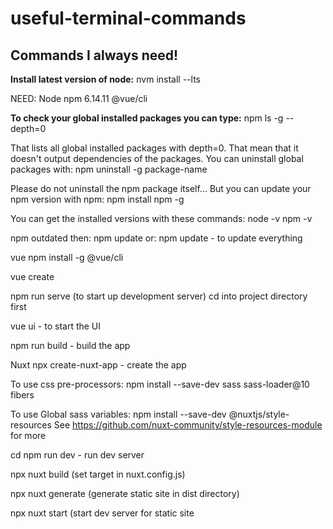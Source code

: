# useful-terminal-commands

## Commands I always need!

**Install latest version of node:**
nvm install --lts

NEED:
Node
npm 6.14.11
@vue/cli

**To check your global installed packages you can type:**
npm ls -g --depth=0

That lists all global installed packages with depth=0. That mean that it doesn't output dependencies of the packages.
You can uninstall global packages with:
npm uninstall -g package-name

Please do not uninstall the npm package itself...
But you can update your npm version with npm:
npm install npm -g

You can get the installed versions with these commands:
node -v
npm -v

npm outdated
then:
npm update <package>
or:
npm update - to update everything

vue
npm install -g @vue/cli

vue create <name-of-project>

npm run serve (to start up development server)
cd into project directory first

vue ui - to start the UI

npm run build - build the app

Nuxt
npx create-nuxt-app <project-name> - create the app

To use css pre-processors:
npm install --save-dev sass sass-loader@10 fibers

To use Global sass variables:
npm install --save-dev @nuxtjs/style-resources
See https://github.com/nuxt-community/style-resources-module for more

cd <project-name>
npm run dev - run dev server

npx nuxt build (set target in nuxt.config.js)

npx nuxt generate (generate static site in dist directory)

npx nuxt start (start dev server for static site
